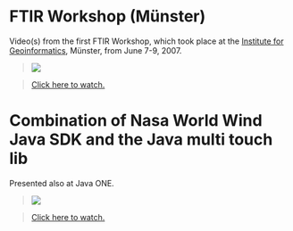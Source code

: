 # FTIR Workshop (Münster) #

Video(s) from the first FTIR Workshop, which took place at the [Institute for Geoinformatics](http://ifgi.uni-muenster.de/deutsch/), Münster, from June 7-9, 2007.

> [![](http://lh6.google.com/image/Michael.Nischt/Rm1OnqFODiI/AAAAAAAAANI/l-LsF4EpsAs/s144/NoseTouch.jpg)](http://www.youtube.com/watch?v=ExeqE9PNaIA)

> [Click here to watch.](http://www.youtube.com/watch?v=ExeqE9PNaIA)


# Combination of Nasa World Wind Java SDK and the Java multi touch lib #

Presented also at Java ONE.
> [![](http://ifgi.uni-muenster.de/~j_scho09/pubs/schoening.png)](http://www.youtube.com/watch?v=aVhjARASg1I)

> [Click here to watch.](http://www.youtube.com/watch?v=aVhjARASg1I)


